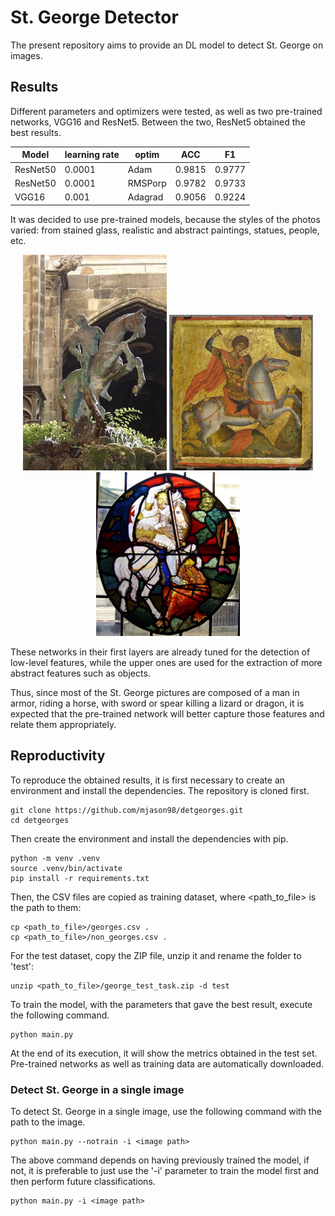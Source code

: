 # St. George Detector

The present repository aims to provide an DL model to detect St. George on images.

## Results

Different parameters and optimizers were tested, as well as two pre-trained networks, VGG16 and ResNet5. Between the two, ResNet5 obtained the best results.


<center>

| Model    | learning rate | optim   | ACC    | F1     |
|----------|---------------|---------|--------|--------|
| ResNet50 |     0.0001    |   Adam  | 0.9815 | 0.9777 |
| ResNet50 |     0.0001    | RMSPorp | 0.9782 | 0.9733 |
|   VGG16  |     0.001     | Adagrad | 0.9056 | 0.9224 |

</center>


It was decided to use pre-trained models, because the styles of the photos varied: from stained glass, realistic and abstract paintings, statues, people, etc. 

<p align="center">
  <img src="images/im1.jpg" width="230" title="st george pichture">
  <img src="images/im2.jpg" width="230" alt="st george pichture">
  <img src="images/im3.jpg" width="230" alt="st george pichture">
</p>

These networks in their first layers are already tuned for the detection of low-level features, while the upper ones are used for the extraction of more abstract features such as objects.

Thus, since most of the St. George pictures are composed of a man in armor, riding a horse, with sword or spear killing a lizard or dragon, it is expected that the pre-trained network will better capture those features and relate them appropriately.


## Reproductivity

To reproduce the obtained results, it is first necessary to create an environment and install the dependencies. The repository is cloned first.

```shell
git clone https://github.com/mjason98/detgeorges.git
cd detgeorges
```

Then create the environment and install the dependencies with pip.

```shell
python -m venv .venv
source .venv/bin/activate
pip install -r requirements.txt
```

Then, the CSV files are copied as training dataset, where <path_to_file> is the path to them:

```shell
cp <path_to_file>/georges.csv .
cp <path_to_file>/non_georges.csv .
```

For the test dataset, copy the ZIP file, unzip it and rename the folder to 'test':

```shell
unzip <path_to_file>/george_test_task.zip -d test
```

To train the model, with the parameters that gave the best result, execute the following command.

```shell
python main.py
```

At the end of its execution, it will show the metrics obtained in the test set. Pre-trained networks as well as training data are automatically downloaded.

### Detect St. George in a single image

To detect St. George in a single image, use the following command with the path to the image.

```shell
python main.py --notrain -i <image path>
```

The above command depends on having previously trained the model, if not, it is preferable to just use the '-i' parameter to train the model first and then perform future classifications.


```shell
python main.py -i <image path>
```